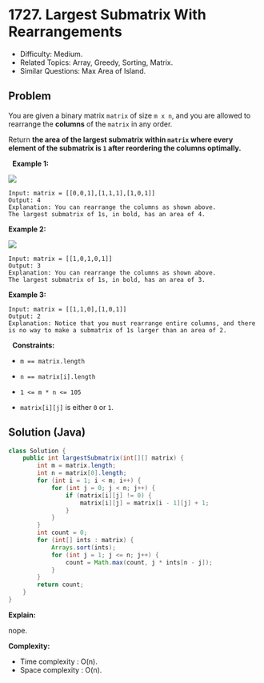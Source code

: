 # 1727. Largest Submatrix With Rearrangements

- Difficulty: Medium.
- Related Topics: Array, Greedy, Sorting, Matrix.
- Similar Questions: Max Area of Island.

## Problem

You are given a binary matrix ```matrix``` of size ```m x n```, and you are allowed to rearrange the **columns** of the ```matrix``` in any order.

Return **the area of the largest submatrix within **```matrix```** where **every** element of the submatrix is **```1```** after reordering the columns optimally.**

 
**Example 1:**

![](https://assets.leetcode.com/uploads/2020/12/29/screenshot-2020-12-30-at-40536-pm.png)

```
Input: matrix = [[0,0,1],[1,1,1],[1,0,1]]
Output: 4
Explanation: You can rearrange the columns as shown above.
The largest submatrix of 1s, in bold, has an area of 4.
```

**Example 2:**

![](https://assets.leetcode.com/uploads/2020/12/29/screenshot-2020-12-30-at-40852-pm.png)

```
Input: matrix = [[1,0,1,0,1]]
Output: 3
Explanation: You can rearrange the columns as shown above.
The largest submatrix of 1s, in bold, has an area of 3.
```

**Example 3:**

```
Input: matrix = [[1,1,0],[1,0,1]]
Output: 2
Explanation: Notice that you must rearrange entire columns, and there is no way to make a submatrix of 1s larger than an area of 2.
```

 
**Constraints:**


	
- ```m == matrix.length```
	
- ```n == matrix[i].length```
	
- ```1 <= m * n <= 105```
	
- ```matrix[i][j]``` is either ```0``` or ```1```.



## Solution (Java)

```java
class Solution {
    public int largestSubmatrix(int[][] matrix) {
        int m = matrix.length;
        int n = matrix[0].length;
        for (int i = 1; i < m; i++) {
            for (int j = 0; j < n; j++) {
                if (matrix[i][j] != 0) {
                    matrix[i][j] = matrix[i - 1][j] + 1;
                }
            }
        }
        int count = 0;
        for (int[] ints : matrix) {
            Arrays.sort(ints);
            for (int j = 1; j <= n; j++) {
                count = Math.max(count, j * ints[n - j]);
            }
        }
        return count;
    }
}
```

**Explain:**

nope.

**Complexity:**

* Time complexity : O(n).
* Space complexity : O(n).
